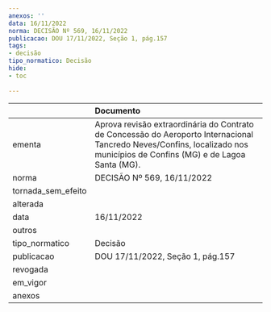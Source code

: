 ```yaml
---
anexos: ''
data: 16/11/2022
norma: DECISÃO Nº 569, 16/11/2022
publicacao: DOU 17/11/2022, Seção 1, pág.157
tags:
- decisão
tipo_normatico: Decisão
hide: 
- toc 
 
---
```


|                    | Documento                                                                                                                                                                  |
|:-------------------|:---------------------------------------------------------------------------------------------------------------------------------------------------------------------------|
| ementa             | Aprova revisão extraordinária do Contrato de Concessão do Aeroporto Internacional Tancredo Neves/Confins, localizado nos municípios de Confins (MG) e de Lagoa Santa (MG). |
| norma              | DECISÃO Nº 569, 16/11/2022                                                                                                                                                 |
| tornada_sem_efeito |                                                                                                                                                                            |
| alterada           |                                                                                                                                                                            |
| data               | 16/11/2022                                                                                                                                                                 |
| outros             |                                                                                                                                                                            |
| tipo_normatico     | Decisão                                                                                                                                                                    |
| publicacao         | DOU 17/11/2022, Seção 1, pág.157                                                                                                                                           |
| revogada           |                                                                                                                                                                            |
| em_vigor           |                                                                                                                                                                            |
| anexos             |                                                                                                                                                                            |